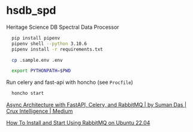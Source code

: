 # hsdb_spd

Heritage Science DB Spectral Data Processor

```bash
  pip install pipenv
  pipenv shell --python 3.10.6
  pipenv install -r requirements.txt
```

```bash
  cp .sample.env .env
```

```bash
  export PYTHONPATH=$PWD
```

Run celery and fast-api with honcho (see `Procfile`)
```bash
  honcho start
```

[Async Architecture with FastAPI, Celery, and RabbitMQ | by Suman Das | Crux Intelligence | Medium][1]


[How To Install and Start Using RabbitMQ on Ubuntu 22.04][2]


[1]: https://medium.com/cuddle-ai/async-architecture-with-fastapi-celery-and-rabbitmq-c7d02903037
[2]: https://www.cherryservers.com/blog/how-to-install-and-start-using-rabbitmq-on-ubuntu-22-04
